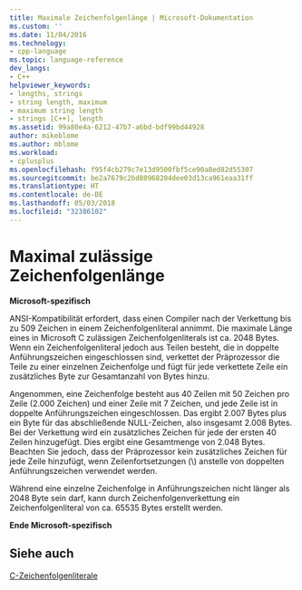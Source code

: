 ```yaml
---
title: Maximale Zeichenfolgenlänge | Microsoft-Dokumentation
ms.custom: ''
ms.date: 11/04/2016
ms.technology:
- cpp-language
ms.topic: language-reference
dev_langs:
- C++
helpviewer_keywords:
- lengths, strings
- string length, maximum
- maximum string length
- strings [C++], length
ms.assetid: 99a80e4a-6212-47b7-a6bd-bdf99bd44928
author: mikeblome
ms.author: mblome
ms.workload:
- cplusplus
ms.openlocfilehash: f95f4cb279c7e13d9500fbf5ce90a8ed82d55307
ms.sourcegitcommit: be2a7679c2bd80968204dee03d13ca961eaa31ff
ms.translationtype: HT
ms.contentlocale: de-DE
ms.lasthandoff: 05/03/2018
ms.locfileid: "32386102"
---
```

# <a name="maximum-string-length"></a>Maximal zulässige Zeichenfolgenlänge
**Microsoft-spezifisch**  
  
 ANSI-Kompatibilität erfordert, dass einen Compiler nach der Verkettung bis zu 509 Zeichen in einem Zeichenfolgenliteral annimmt. Die maximale Länge eines in Microsoft C zulässigen Zeichenfolgenliterals ist ca. 2048 Bytes. Wenn ein Zeichenfolgenliteral jedoch aus Teilen besteht, die in doppelte Anführungszeichen eingeschlossen sind, verkettet der Präprozessor die Teile zu einer einzelnen Zeichenfolge und fügt für jede verkettete Zeile ein zusätzliches Byte zur Gesamtanzahl von Bytes hinzu.  
  
 Angenommen, eine Zeichenfolge besteht aus 40 Zeilen mit 50 Zeichen pro Zeile (2.000 Zeichen) und einer Zeile mit 7 Zeichen, und jede Zeile ist in doppelte Anführungszeichen eingeschlossen. Das ergibt 2.007 Bytes plus ein Byte für das abschließende NULL-Zeichen, also insgesamt 2.008 Bytes. Bei der Verkettung wird ein zusätzliches Zeichen für jede der ersten 40 Zeilen hinzugefügt. Dies ergibt eine Gesamtmenge von 2.048 Bytes. Beachten Sie jedoch, dass der Präprozessor kein zusätzliches Zeichen für jede Zeile hinzufügt, wenn Zeilenfortsetzungen (\\) anstelle von doppelten Anführungszeichen verwendet werden.  
  
 Während eine einzelne Zeichenfolge in Anführungszeichen nicht länger als 2048 Byte sein darf, kann durch Zeichenfolgenverkettung ein Zeichenfolgenliteral von ca. 65535 Bytes erstellt werden.  
  
 **Ende Microsoft-spezifisch**  
  
## <a name="see-also"></a>Siehe auch  
 [C-Zeichenfolgenliterale](../c-language/c-string-literals.md)